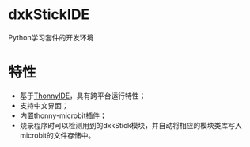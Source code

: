 # dxkStickIDE
Python学习套件的开发环境

# 特性
- 基于[ThonnyIDE](http://thonny.org)，具有跨平台运行特性；
- 支持中文界面；
- 内置thonny-microbit插件；
- 烧录程序时可以检测用到的dxkStick模块，并自动将相应的模块类库写入microbit的文件存储中。
